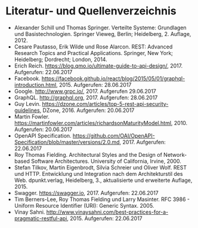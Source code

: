 # Literatur- und Quellenverzeichnis

* Alexander Schill und Thomas Springer. Verteilte Systeme: Grundlagen und Basistechnologien. Springer Vieweg, Berlin; Heidelberg, 2. Auflage, 2012.
* Cesare Pautasso, Erik Wilde und Rose Alarcon. REST: Advanced Research Topics and Practical Applications. Springer, New York; Heidelberg; Dordrecht; London, 2014.
* Erich Reich. https://blog.qmo.io/ultimate-guide-to-api-design/, 2017. Aufgerufen: 22.06.2017
* Facebook. https://facebook.github.io/react/blog/2015/05/01/graphql-introduction.html, 2015. Aufgerufen: 28.06.2017
* Google. http://www.grpc.io/, 2017. Aufgerufen 29.06.2017
* GraphQL. http://graphql.org, 2017. Aufgerufen: 28.06.2017
* Guy Levin. https://dzone.com/articles/top-5-rest-api-security-guidelines, DZone, 2016. Aufgerufen: 20.06.2017
* Martin Fowler. https://martinfowler.com/articles/richardsonMaturityModel.html, 2010. Aufgerufen: 20.06.2017
* OpenAPI Specification. https://github.com/OAI/OpenAPI-Specification/blob/master/versions/2.0.md, 2017. Aufgerufen: 22.06.2017
* Roy Thomas Fielding. Architectural Styles and the Design of Network-based Software Architectures. University of California, Irvine, 2000.
* Stefan Tilkov, Martin Eigenbrodt, Silvia Schreier und Oliver Wolf. REST und HTTP. Entwicklung und Integration nach dem Architekturstil des Web. dpunkt.verlag, Heidelberg, 3., aktualisierte und erweiterte Auflage, 2015.
* Swagger. https://swagger.io, 2017. Aufgerufen: 22.06.2017
* Tim Berners-Lee, Roy Thomas Fielding und Larry Masinter. RFC 3986 - Uniform Resource Identifier \(URI\): Generic Syntax. 2005.
* Vinay Sahni. http://www.vinaysahni.com/best-practices-for-a-pragmatic-restful-api, 2015. Aufgerufen: 22.06.2017





